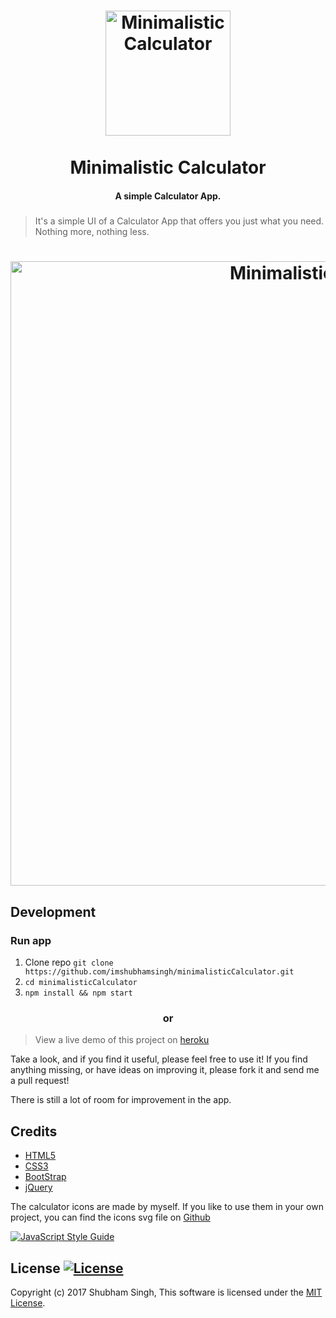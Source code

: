 <h1 align="center">
<a href="https://github.com/jackd248/temps">
<img src="https://github.com/imshubhamsingh/minimalisticCalculator/raw/master/img/logo.png" alt="Minimalistic Calculator" width="200"/></a><br/><br/>
Minimalistic Calculator
<br/>

</h1>
<h4 align="center">A simple Calculator App.</h4>
<h5 align="center"></h5>

> It's a simple UI of a Calculator App that offers you just what you need. Nothing more, nothing less.

<h1 align="center">
<img src="https://github.com/imshubhamsingh/minimalisticCalculator/raw/master/img/screenshot.png" alt="Minimalistic Calculator" width="999px"/>
</h1>

## Development

### Run app

1. Clone repo ```git clone https://github.com/imshubhamsingh/minimalisticCalculator.git```
2. ```cd minimalisticCalculator```
3. ```npm install && npm start  ```

<h3 align="center">or</h3>

>View a live demo of this project on [heroku](https://minimalistic-calculator.herokuapp.com/)

Take a look, and if you find it useful, please feel free to use it! If you find anything missing, or have ideas on improving it, please fork it and send me a pull request!

There is still a lot of room for improvement in the app.

## Credits

* [HTML5]()
* [CSS3]()
* [BootStrap](http://getbootstrap.com/)
* [jQuery](https://jquery.com/)


The calculator icons are made by myself. If you like to use them in your own project, you can find the icons svg file  on [Github](https://github.com/imshubhamsingh/minimalisticCalculator/blob/master/svg/minimalFavicon.svg)

[![JavaScript Style Guide](https://cdn.rawgit.com/feross/standard/master/badge.svg)](https://github.com/feross/standard)

## License [![License](https://img.shields.io/github/license/hyperium/hyper.svg)](https://github.com/imshubhamsingh/PhoneBook/blob/master/LICENSE.txt)

Copyright (c) 2017 Shubham Singh, This software is licensed under the [MIT License](https://github.com/imshubhamsingh/PhoneBook/blob/master/LICENSE.txt).

